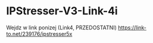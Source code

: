 # IPStresser-V3-Link-4i
Wejdz w link ponizej (Link4, PRZEDOSTATNI)
https://link-to.net/239176/ipstresser5x
